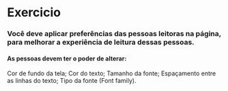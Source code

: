 # Exercicio

### Você deve aplicar preferências das pessoas leitoras na página, para melhorar a experiência de leitura dessas pessoas.

#### As pessoas devem ter o poder de alterar:

Cor de fundo da tela;
Cor do texto;
Tamanho da fonte;
Espaçamento entre as linhas do texto;
Tipo da fonte (Font family).

